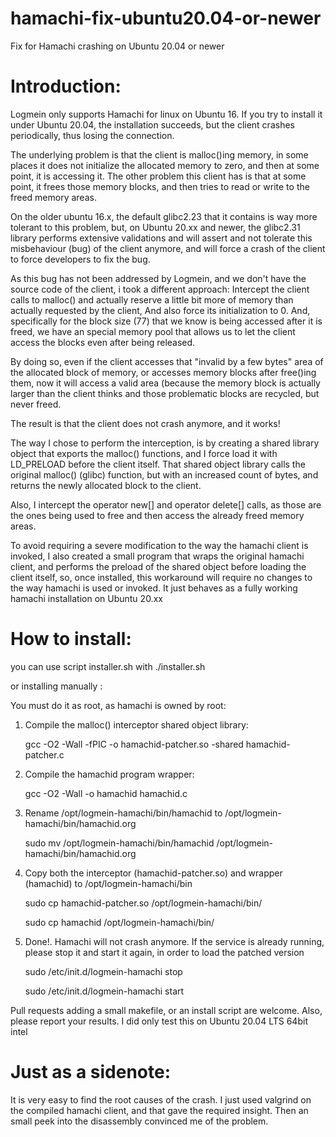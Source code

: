 # hamachi-fix-ubuntu20.04-or-newer
Fix for Hamachi crashing on Ubuntu 20.04 or newer

Introduction:
============

Logmein only supports Hamachi for linux on Ubuntu 16. If you try to install it under Ubuntu 20.04, the installation succeeds, but the client crashes periodically, thus losing the connection.

The underlying problem is that the client is malloc()ing memory, in some places it does not initialize the allocated memory to zero, and then at some point, it is accessing it. The other problem this client has is that at some point, it frees those memory blocks, and then tries to read or write to the freed memory areas.

On the older ubuntu 16.x, the default glibc2.23 that it contains is way more tolerant to this problem, but, on Ubuntu 20.xx and newer, the glibc2.31 library performs extensive validations and will assert and not tolerate this misbehaviour (bug) of the client anymore, and will force a crash of the client to force developers to fix the bug.

As this bug has not been addressed by Logmein, and we don't have the source code of the client, i took a different approach: Intercept the client calls to malloc() and actually reserve a little bit more of memory than actually requested by the client, And also force its initialization to 0. And, specifically for the block size (77) that we know is being accessed after it is freed, we have an special memory pool that allows us to let the client access the blocks even after being released.

By doing so, even if the client accesses that "invalid by a few bytes" area of the allocated block of memory, or accesses memory blocks after free()ing them, now it will access a valid area (because the memory block is actually larger than the client thinks and those problematic blocks are recycled, but never freed.

The result is that the client does not crash anymore, and it works!

The way I chose to perform the interception, is by creating a shared library object that exports the malloc() functions, and I force load it with LD_PRELOAD before the client itself. That shared object library calls the original malloc() (glibc) function, but with an increased count of bytes, and returns the newly allocated block to the client.

Also, I intercept the operator new[] and operator delete[] calls, as those are the ones being used to free and then access the already freed memory areas.

To avoid requiring a severe modification to the way the hamachi client is invoked, I also created a small program that wraps the original hamachi client, and performs the preload of the shared object before loading the client itself, so, once installed, this workaround will require no changes to the way hamachi is used or invoked. It just behaves as a fully working hamachi installation on Ubuntu 20.xx

How to install:
==============
you can use script installer.sh with
./installer.sh 

or installing manually :

You must do it as root, as hamachi is owned by root:

1) Compile the malloc() interceptor shared object library:

	gcc -O2 -Wall -fPIC -o hamachid-patcher.so -shared hamachid-patcher.c
	
2) Compile the hamachid program wrapper:

	gcc -O2 -Wall -o hamachid hamachid.c
	
3) Rename /opt/logmein-hamachi/bin/hamachid to /opt/logmein-hamachi/bin/hamachid.org

	sudo mv /opt/logmein-hamachi/bin/hamachid /opt/logmein-hamachi/bin/hamachid.org
	
4) Copy both the interceptor (hamachid-patcher.so) and wrapper (hamachid) to /opt/logmein-hamachi/bin

	sudo cp hamachid-patcher.so /opt/logmein-hamachi/bin/
	
	sudo cp hamachid /opt/logmein-hamachi/bin/
	
5) Done!. Hamachi will not crash anymore. If the service is already running, please stop it and start it again, in order to load the patched version

	sudo /etc/init.d/logmein-hamachi stop
	
	sudo /etc/init.d/logmein-hamachi start
	


Pull requests adding a small makefile, or an install script are welcome. 
Also, please report your results. I did only test this on Ubuntu 20.04 LTS 64bit intel

Just as a sidenote:
==================

It is very easy to find the root causes of the crash. I just used valgrind on the compiled hamachi client, and that gave the required insight. Then an small peek into the disassembly convinced me of the problem.
